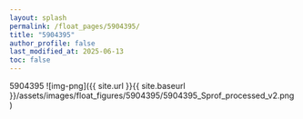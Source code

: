 ```yaml
---
layout: splash
permalink: /float_pages/5904395/
title: "5904395"
author_profile: false
last_modified_at: 2025-06-13
toc: false
---
```

 
5904395
![img-png]({{ site.url }}{{ site.baseurl }}/assets/images/float_figures/5904395/5904395_Sprof_processed_v2.png)